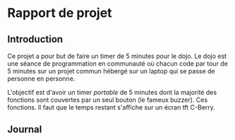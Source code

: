 # Rapport de projet

## Introduction
Ce projet a pour but de faire un timer de 5 minutes pour le dojo. Le dojo est une séance de programmation en communauté où chacun code par tour de 5 minutes sur un projet commun hébergé sur un laptop qui se passe de personne en personne.

L'objectif est d'avoir un timer *portable* de 5 minutes dont la majorité des fonctions sont couvertes par un seul bouton (le fameux buzzer). Ces fonctions. Il faut que le temps restant s'affiche sur un écran tft C-Berry.

## Journal
